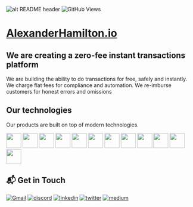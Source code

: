 ![alt README header](https://raw.githubusercontent.com/v3-dot-cash/v3-dot-cash/main/assets/hamilton.jpeg)
![GitHub Views](https://komarev.com/ghpvc/?username=v3-dot-cash&color=FAC151)
<!-- [![typescript](https://img.shields.io/badge/React-Expert-FAC151.svg?logo=react&logoWidth=20)](https://github.com/v3-dot-cash)
[![typescript](https://img.shields.io/badge/Django-Expert-FAC151.svg?logo=django&logoWidth=20)](https://github.com/v3-dot-cash)
[![typescript](https://img.shields.io/badge/Mathematics-Expert-FAC151.svg?logo=mathematics&logoWidth=20)](https://github.com/v3-dot-cash) -->

# <a href="https://alexanderhamilton.io">AlexanderHamilton.io</a>

## We are creating a zero-fee instant transactions platform

We are building the ability to do transactions for free, safely and instantly. We charge flat fees for compliance and automation. We re-imburse customers for honest errors and omissions


## Our technologies

Our products are built on top of modern technologies.

<p align="left">
  
<img src="https://raw.githubusercontent.com/v3-dot-cash/.github/main/assets/next.svg" height="auto" width="40">
  
<img src="https://raw.githubusercontent.com/v3-dot-cash/.github/main/assets/react-original.svg" height="auto" width="40">

<img src="https://raw.githubusercontent.com/v3-dot-cash/.github/main/assets/nodejs-original.svg" height="auto" width="40">

<img src="https://raw.githubusercontent.com/v3-dot-cash/.github/main/assets/javascript-plain.svg" height="auto" width="40">

<img src="https://raw.githubusercontent.com/v3-dot-cash/.github/main/assets/css3-original.svg" height="auto" width="40">

<img src="https://raw.githubusercontent.com/v3-dot-cash/.github/main/assets/sass-original.svg" height="auto" width="40">

<img src="https://raw.githubusercontent.com/v3-dot-cash/.github/main/assets/jquery-plain.svg" height="auto" width="40">

<img src="https://raw.githubusercontent.com/v3-dot-cash/.github/main/assets/html5-original.svg" height="auto" width="40">

<img src="https://raw.githubusercontent.com/v3-dot-cash/.github/main/assets/bootstrap-plain.svg" height="auto" width="40">

<img src="https://raw.githubusercontent.com/v3-dot-cash/.github/main/assets/visualstudio-plain.svg" height="auto" width="40">

<img src="https://raw.githubusercontent.com/v3-dot-cash/.github/main/assets/redux-original.svg" height="auto" width="40">

<img src="https://raw.githubusercontent.com/v3-dot-cash/.github/main/assets/git-original.svg" height="auto" width="40">
</p>

## 📬 Get in Touch

[<img alt="Gmail" src="https://img.shields.io/badge/Gmail-D14836?style=for-the-badge&logo=gmail&logoColor=white" />](mailto:hh@v3.cash)
[<img alt="discord" src="https://img.shields.io/badge/discord-333399.svg?&style=for-the-badge&logo=discord&logoColor=white" />](https://discord.gg/qFTEmBGzxU)
[<img alt="linkedin" src="https://img.shields.io/badge/linkedin-%230077B5.svg?&style=for-the-badge&logo=linkedin&logoColor=white"/>](https://www.linkedin.com/company/v3-dot-cash)
[<img alt="twitter" src="https://img.shields.io/badge/twitter-%231DA1F2.svg?&style=for-the-badge&logo=twitter&logoColor=white" />](https://twitter.com/v3_dot_cash)
[<img alt="medium" src="https://img.shields.io/badge/medium-333399.svg?&style=for-the-badge&logo=medium&logoColor=white"/>](https://blog.alexanderhamilton.ai/)
